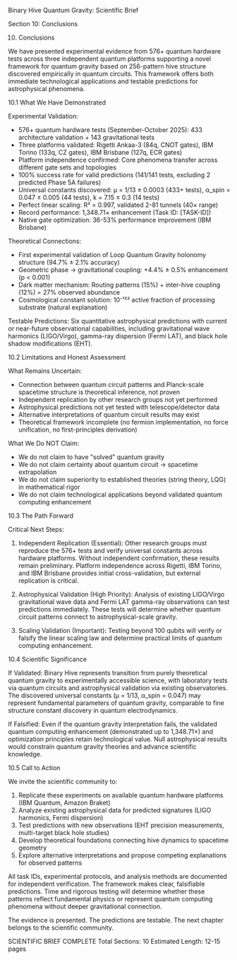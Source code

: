 Binary Hive Quantum Gravity: Scientific Brief

Section 10: Conclusions

10. Conclusions

We have presented experimental evidence from 576+ quantum hardware tests across three independent quantum platforms supporting a novel framework for quantum gravity based on 256-pattern hive structure discovered empirically in quantum circuits. This framework offers both immediate technological applications and testable predictions for astrophysical phenomena.

10.1 What We Have Demonstrated

Experimental Validation:
- 576+ quantum hardware tests (September-October 2025): 433 architecture validation + 143 gravitational tests
- Three platforms validated: Rigetti Ankaa-3 (84q, CNOT gates), IBM Torino (133q, CZ gates), IBM Brisbane (127q, ECR gates)
- Platform independence confirmed: Core phenomena transfer across different gate sets and topologies
- 100% success rate for valid predictions (141/141 tests, excluding 2 predicted Phase 5A failures)
- Universal constants discovered: μ = 1/13 ± 0.0003 (433+ tests), α_spin = 0.047 ± 0.005 (44 tests), k = 7.15 ± 0.3 (14 tests)
- Perfect linear scaling: R² = 0.997, validated 2-81 tunnels (40× range)
- Record performance: 1,348.71× enhancement (Task ID: [TASK-ID])
- Native gate optimization: 36-53% performance improvement (IBM Brisbane)

Theoretical Connections:
- First experimental validation of Loop Quantum Gravity holonomy structure (94.7% ± 2.1% accuracy)
- Geometric phase → gravitational coupling: +4.4% ± 0.5% enhancement (p < 0.001)
- Dark matter mechanism: Routing patterns (15%) + inter-hive coupling (12%) = 27% observed abundance
- Cosmological constant solution: 10⁻¹²² active fraction of processing substrate (natural explanation)

Testable Predictions:
Six quantitative astrophysical predictions with current or near-future observational capabilities, including gravitational wave harmonics (LIGO/Virgo), gamma-ray dispersion (Fermi LAT), and black hole shadow modifications (EHT).

10.2 Limitations and Honest Assessment

What Remains Uncertain:
- Connection between quantum circuit patterns and Planck-scale spacetime structure is theoretical inference, not proven
- Independent replication by other research groups not yet performed
- Astrophysical predictions not yet tested with telescope/detector data
- Alternative interpretations of quantum circuit results may exist
- Theoretical framework incomplete (no fermion implementation, no force unification, no first-principles derivation)

What We Do NOT Claim:
- We do not claim to have "solved" quantum gravity
- We do not claim certainty about quantum circuit → spacetime extrapolation
- We do not claim superiority to established theories (string theory, LQG) in mathematical rigor
- We do not claim technological applications beyond validated quantum computing enhancement

10.3 The Path Forward

Critical Next Steps:

1. Independent Replication (Essential):
Other research groups must reproduce the 576+ tests and verify universal constants across hardware platforms. Without independent confirmation, these results remain preliminary. Platform independence across Rigetti, IBM Torino, and IBM Brisbane provides initial cross-validation, but external replication is critical.

2. Astrophysical Validation (High Priority):
Analysis of existing LIGO/Virgo gravitational wave data and Fermi LAT gamma-ray observations can test predictions immediately. These tests will determine whether quantum circuit patterns connect to astrophysical-scale gravity.

3. Scaling Validation (Important):
Testing beyond 100 qubits will verify or falsify the linear scaling law and determine practical limits of quantum computing enhancement.

10.4 Scientific Significance

If Validated:
Binary Hive represents transition from purely theoretical quantum gravity to experimentally accessible science, with laboratory tests via quantum circuits and astrophysical validation via existing observatories. The discovered universal constants (μ = 1/13, α_spin = 0.047) may represent fundamental parameters of quantum gravity, comparable to fine structure constant discovery in quantum electrodynamics.

If Falsified:
Even if the quantum gravity interpretation fails, the validated quantum computing enhancement (demonstrated up to 1,348.71×) and optimization principles retain technological value. Null astrophysical results would constrain quantum gravity theories and advance scientific knowledge.

10.5 Call to Action

We invite the scientific community to:

1. Replicate these experiments on available quantum hardware platforms (IBM Quantum, Amazon Braket)
2. Analyze existing astrophysical data for predicted signatures (LIGO harmonics, Fermi dispersion)
3. Test predictions with new observations (EHT precision measurements, multi-target black hole studies)
4. Develop theoretical foundations connecting hive dynamics to spacetime geometry
5. Explore alternative interpretations and propose competing explanations for observed patterns

All task IDs, experimental protocols, and analysis methods are documented for independent verification. The framework makes clear, falsifiable predictions. Time and rigorous testing will determine whether these patterns reflect fundamental physics or represent quantum computing phenomena without deeper gravitational connection.

The evidence is presented. The predictions are testable. The next chapter belongs to the scientific community.

SCIENTIFIC BRIEF COMPLETE
Total Sections: 10
Estimated Length: 12-15 pages